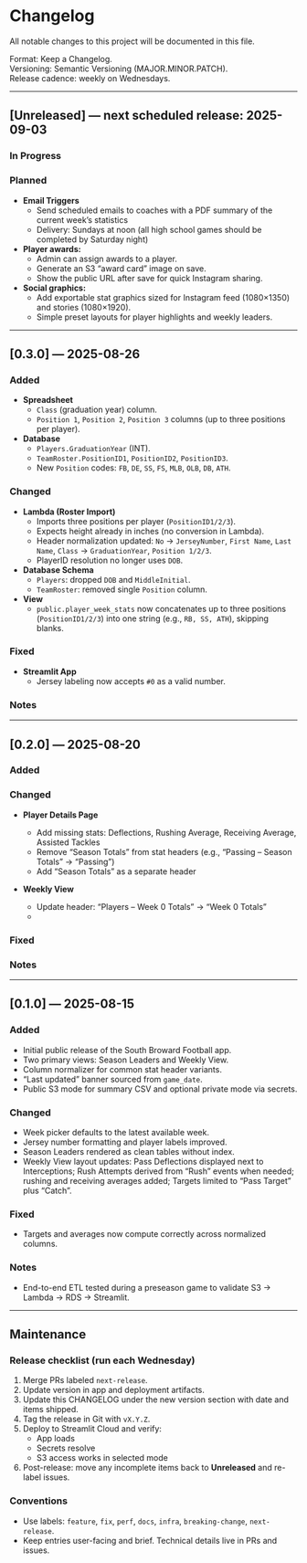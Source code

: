 # Changelog
All notable changes to this project will be documented in this file.

Format: Keep a Changelog.  
Versioning: Semantic Versioning (MAJOR.MINOR.PATCH).  
Release cadence: weekly on Wednesdays.

---

## [Unreleased] — next scheduled release: 2025-09-03

### In Progress

### Planned
- **Email Triggers**
  - Send scheduled emails to coaches with a PDF summary of the current week’s statistics  
  - Delivery: Sundays at noon (all high school games should be completed by Saturday night)
- **Player awards:**
  - Admin can assign awards to a player.
  - Generate an S3 “award card” image on save.
  - Show the public URL after save for quick Instagram sharing.
- **Social graphics:**
  - Add exportable stat graphics sized for Instagram feed (1080×1350) and stories (1080×1920).
  - Simple preset layouts for player highlights and weekly leaders.

---

## [0.3.0] — 2025-08-26

### Added
- **Spreadsheet**
  - `Class` (graduation year) column.
  - `Position 1`, `Position 2`, `Position 3` columns (up to three positions per player).
- **Database**
  - `Players.GraduationYear` (INT).
  - `TeamRoster.PositionID1`, `PositionID2`, `PositionID3`.
  - New `Position` codes: `FB`, `DE`, `SS`, `FS`, `MLB`, `OLB`, `DB`, `ATH`.

### Changed
- **Lambda (Roster Import)**
  - Imports three positions per player (`PositionID1/2/3`).
  - Expects height already in inches (no conversion in Lambda).
  - Header normalization updated: `No` → `JerseyNumber`, `First Name`, `Last Name`, `Class` → `GraduationYear`, `Position 1/2/3`.
  - PlayerID resolution no longer uses `DOB`.
- **Database Schema**
  - `Players`: dropped `DOB` and `MiddleInitial`.
  - `TeamRoster`: removed single `Position` column.
- **View**
  - `public.player_week_stats` now concatenates up to three positions (`PositionID1/2/3`) into one string (e.g., `RB, SS, ATH`), skipping blanks.

### Fixed
- **Streamlit App**
  - Jersey labeling now accepts `#0` as a valid number.

### Notes


---

## [0.2.0] — 2025-08-20
### Added

### Changed
- **Player Details Page**
  - Add missing stats: Deflections, Rushing Average, Receiving Average, Assisted Tackles  
  - Remove “Season Totals” from stat headers (e.g., “Passing – Season Totals” → “Passing”)  
  - Add “Season Totals” as a separate header  

- **Weekly View**
  - Update header: “Players – Week 0 Totals” → “Week 0 Totals”  
  - 
### Fixed

### Notes


---

## [0.1.0] — 2025-08-15
### Added
- Initial public release of the South Broward Football app.
- Two primary views: Season Leaders and Weekly View.
- Column normalizer for common stat header variants.
- “Last updated” banner sourced from `game_date`.
- Public S3 mode for summary CSV and optional private mode via secrets.

### Changed
- Week picker defaults to the latest available week.
- Jersey number formatting and player labels improved.
- Season Leaders rendered as clean tables without index.
- Weekly View layout updates: Pass Deflections displayed next to Interceptions; Rush Attempts derived from “Rush” events when needed; rushing and receiving averages added; Targets limited to “Pass Target” plus “Catch”.

### Fixed
- Targets and averages now compute correctly across normalized columns.

### Notes
- End-to-end ETL tested during a preseason game to validate S3 → Lambda → RDS → Streamlit.

---

## Maintenance

### Release checklist (run each Wednesday)
1. Merge PRs labeled `next-release`.
2. Update version in app and deployment artifacts.
3. Update this CHANGELOG under the new version section with date and items shipped.
4. Tag the release in Git with `vX.Y.Z`.
5. Deploy to Streamlit Cloud and verify:
   - App loads
   - Secrets resolve
   - S3 access works in selected mode
6. Post-release: move any incomplete items back to **Unreleased** and re-label issues.

### Conventions
- Use labels: `feature`, `fix`, `perf`, `docs`, `infra`, `breaking-change`, `next-release`.
- Keep entries user-facing and brief. Technical details live in PRs and issues.

